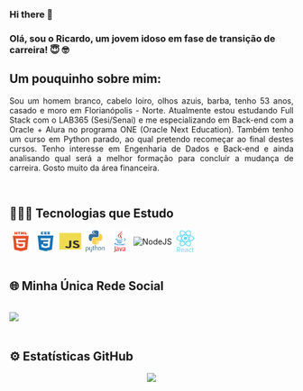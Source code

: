 ### Hi there 👋
### Olá, sou o Ricardo, um jovem idoso em fase de transição de carreira! 😇  🤓

<!--
**ricardo-werner/ricardo-werner** is a ✨ _special_ ✨ repository because its `README.md` (this file) appears on your GitHub profile. -->
## Um pouquinho sobre mim:
<div style="text-align:justify">
  <p>
    Sou um homem branco, cabelo loiro, olhos azuis, barba, tenho 53 anos, casado e moro em Florianópolis - Norte. Atualmente estou estudando Full Stack com o LAB365 (Sesi/Senai) e me especializando em Back-end com a Oracle + Alura no programa ONE (Oracle Next Education). Também tenho um curso em Python parado, ao qual pretendo recomeçar ao final destes cursos. Tenho interesse em Engenharia de Dados e Back-end e ainda analisando qual será a melhor formação para concluir a mudança de carreira. Gosto muito da área financeira.
  </p>
</div>
<br>

## 🧑🏽‍💻 Tecnologias que Estudo
<div style="display: inline_block">
  <img align="center" alt="HTML" height="35" width="40" src="https://raw.githubusercontent.com/devicons/devicon/1119b9f84c0290e0f0b38982099a2bd027a48bf1/icons/html5/html5-plain-wordmark.svg">
  <img align="center" alt="CSS" height="35" width="40" src="https://raw.githubusercontent.com/devicons/devicon/1119b9f84c0290e0f0b38982099a2bd027a48bf1/icons/css3/css3-plain-wordmark.svg">
  <img align="center" alt="JavaScript" height="30" width="40" src="https://raw.githubusercontent.com/devicons/devicon/1119b9f84c0290e0f0b38982099a2bd027a48bf1/icons/javascript/javascript-original.svg">
  <img align="center" alt="Python" height="40" width="40" src="https://raw.githubusercontent.com/devicons/devicon/1119b9f84c0290e0f0b38982099a2bd027a48bf1/icons/python/python-original-wordmark.svg">
  <img align="center" alt="Java" height="40" width="40" src="https://raw.githubusercontent.com/devicons/devicon/1119b9f84c0290e0f0b38982099a2bd027a48bf1/icons/java/java-original-wordmark.svg"/>
  <img align="center" alt="NodeJS" height="40" width="40" src="https://icon-library.com/images/node-js-icon/node-js-icon-11.jpg"/>
  <img align="center" alt="React" height="40" width="40" src="https://raw.githubusercontent.com/devicons/devicon/1119b9f84c0290e0f0b38982099a2bd027a48bf1/icons/react/react-original-wordmark.svg"/>
</div>
<br>

## 🌐 Minha Única Rede Social

<div> <br>
    <a href="https://www.linkedin.com/in/ricardo-werner" target="_blank"><img src="https://img.shields.io/badge/-LinkedIn-%230077B5?style=for-the-badge&logo=linkedin&logoColor=white" target="_blank"></a> 
</div>
<br>

## ⚙️ Estatísticas GitHub

<div align="center">
  <a href="https://github.com/ricardo-werner">
  <img height="170em" src="https://github-readme-stats.vercel.app/api?username=ricardo-werner&show_icons=true&theme=dark&include_all_commits=true&count_private=true"/>
   <!--img height="170em" src="https://github-readme-stats.vercel.app/api/top-langs/?username=ricardo-werner&layout=compact&langs_count=7&theme=dark"/-->
</div>
